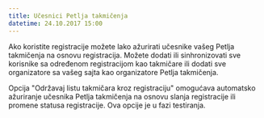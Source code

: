 ```yaml
---
title: Učesnici Petlja takmičenja
datetime: 24.10.2017 15:00
---
```

Ako koristite registracije možete lako ažurirati učesnike vašeg Petlja takmičenja
na osnovu registracija. Možete dodati ili sinhronizovati sve korisnike sa određenom
registracijom kao takmičare ili dodati sve organizatore sa vašeg sajta kao
organizatore Petlja takmičenja.

Opcija "Održavaj listu takmičara kroz registraciju" omogućava automatsko ažuriranje
učesnika Petlja takmičenja na osnovu slanja registracije ili promene statusa registracije.
Ova opcije je u fazi testiranja.
